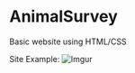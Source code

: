 # AnimalSurvey
Basic website using HTML/CSS

Site Example:
![Imgur](https://i.imgur.com/7oUll92.png)

